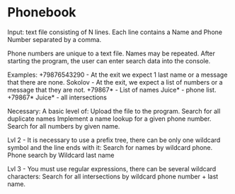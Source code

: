 # Phonebook
Input: text file consisting of N lines. Each line contains a Name and Phone Number separated by a comma.

Phone numbers are unique to a text file. Names may be repeated.
After starting the program, the user can enter search data into the console.

Examples:
+79876543290 - At the exit we expect 1 last name or a message that there are none.
Sokolov - At the exit, we expect a list of numbers or a message that they are not.
+79867* - List of names
Juice* - phone list.
+79867* Juice* - all intersections

Necessary:
A basic level of:
Upload the file to the program.
Search for all duplicate names
Implement a name lookup for a given phone number.
Search for all numbers by given name.

Lvl 2 - It is necessary to use a prefix tree, there can be only one wildcard symbol and the line ends with it:
Search for names by wildcard phone.
Phone search by Wildcard last name

Lvl 3 - You must use regular expressions, there can be several wildcard characters:
Search for all intersections by wildcard phone number + last name.
